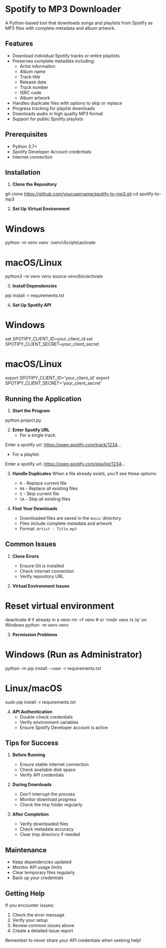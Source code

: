 # Spotify to MP3 Downloader

A Python-based tool that downloads songs and playlists from Spotify as MP3 files with complete metadata and album artwork.

## Features

- Download individual Spotify tracks or entire playlists
- Preserves complete metadata including:
  - Artist information
  - Album name
  - Track title
  - Release date
  - Track number
  - ISRC code
  - Album artwork
- Handles duplicate files with options to skip or replace
- Progress tracking for playlist downloads
- Downloads audio in high quality MP3 format
- Support for public Spotify playlists

## Prerequisites

- Python 3.7+
- Spotify Developer Account credentials
- Internet connection

## Installation

1. **Clone the Repository**

git clone https://github.com/yourusername/spotify-to-mp3.git
cd spotify-to-mp3

2. **Set Up Virtual Environment**

# Windows
python -m venv venv
.\venv\Scripts\activate

# macOS/Linux
python3 -m venv venv
source venv/bin/activate

3. **Install Dependencies**

pip install -r requirements.txt

4. **Set Up Spotify API**

# Windows
set SPOTIPY_CLIENT_ID=your_client_id
set SPOTIPY_CLIENT_SECRET=your_client_secret

# macOS/Linux
export SPOTIPY_CLIENT_ID='your_client_id'
export SPOTIPY_CLIENT_SECRET='your_client_secret'

## Running the Application

1. **Start the Program**

python project.py

2. **Enter Spotify URL**
   - For a single track:

Enter a spotify url: https://open.spotify.com/track/1234...

   - For a playlist:

Enter a spotify url: https://open.spotify.com/playlist/1234...

3. **Handle Duplicates**
   When a file already exists, you'll see these options:
   - `R` - Replace current file
   - `RA` - Replace all existing files
   - `S` - Skip current file
   - `SA` - Skip all existing files

4. **Find Your Downloads**
   - Downloaded files are saved in the `music` directory
   - Files include complete metadata and artwork
   - Format: `Artist - Title.mp3`

## Common Issues

1. **Clone Errors**
   - Ensure Git is installed
   - Check internet connection
   - Verify repository URL

2. **Virtual Environment Issues**

# Reset virtual environment
deactivate  # if already in a venv
rm -rf venv  # or 'rmdir venv /s /q' on Windows
python -m venv venv

3. **Permission Problems**

# Windows (Run as Administrator)
python -m pip install --user -r requirements.txt

# Linux/macOS
sudo pip install -r requirements.txt

4. **API Authentication**
   - Double-check credentials
   - Verify environment variables
   - Ensure Spotify Developer account is active

## Tips for Success

1. **Before Running**
   - Ensure stable internet connection
   - Check available disk space
   - Verify API credentials

2. **During Downloads**
   - Don't interrupt the process
   - Monitor download progress
   - Check the tmp folder regularly

3. **After Completion**
   - Verify downloaded files
   - Check metadata accuracy
   - Clear tmp directory if needed

## Maintenance

- Keep dependencies updated
- Monitor API usage limits
- Clear temporary files regularly
- Back up your credentials

## Getting Help

If you encounter issues:
1. Check the error message
2. Verify your setup
3. Review common issues above
4. Create a detailed issue report

Remember to never share your API credentials when seeking help!